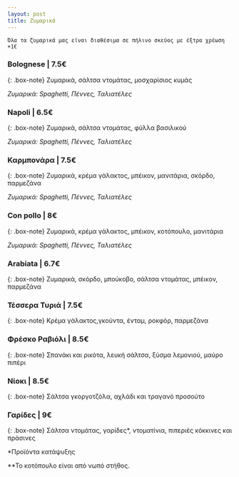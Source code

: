 ```yaml
---
layout: post
title: Ζυμαρικά
---
```


`Όλα τα ζυμαρικά μας είναι διαθέσιμα σε πήλινο σκεύος με έξτρα χρέωση +1€`

### Bolognese | 7.5€

{: .box-note}
Ζυμαρικά, σάλτσα ντομάτας, μοσχαρίσιος κυμάς

*Ζυμαρικά: Spaghetti, Πέννες, Ταλιατέλες*

### Napoli | 6.5€

{: .box-note}
Ζυμαρικά, σάλτσα ντομάτας, φύλλα βασιλικού

*Ζυμαρικά: Spaghetti, Πέννες, Ταλιατέλες*

### Καρμπονάρα | 7.5€

{: .box-note}
Ζυμαρικά, κρέμα γάλακτος, μπέικον, μανιτάρια, σκόρδο, παρμεζάνα

*Ζυμαρικά: Spaghetti, Πέννες, Ταλιατέλες*

### Con pollo | 8€

{: .box-note}
Ζυμαρικά, κρέμα γάλακτος, μπέικον, κοτόπουλο, μανιτάρια 

*Ζυμαρικά: Spaghetti, Πέννες, Ταλιατέλες*

### Αrabiata | 6.7€

{: .box-note}
Ζυμαρικά, σκόρδο, μπούκοβο, σάλτσα ντομάτας, μπέικον, παρμεζάνα

### Τέσσερα Τυριά | 7.5€

{: .box-note}
Κρέμα γάλακτος,γκούντα, ένταμ, ροκφόρ, παρμεζάνα 

### Φρέσκο Ραβιόλι | 8.5€

{: .box-note}
Σπανάκι και ρικότα, λευκή σάλτσα, ξύσμα λεμονιού, μαύρο πιπέρι

### Νίοκι | 8.5€

{: .box-note}
Σάλτσα γκοργοτζόλα, αχλάδι και τραγανό προσούτο 

### Γαρίδες | 9€

{: .box-note}
Σάλτσα ντομάτας, γαρίδες*, ντοματίνια, πιπεριές κόκκινες και πράσινες


*Προϊόντα κατάψυξης

**Το κοτόπουλο είναι από νωπό στήθος.
